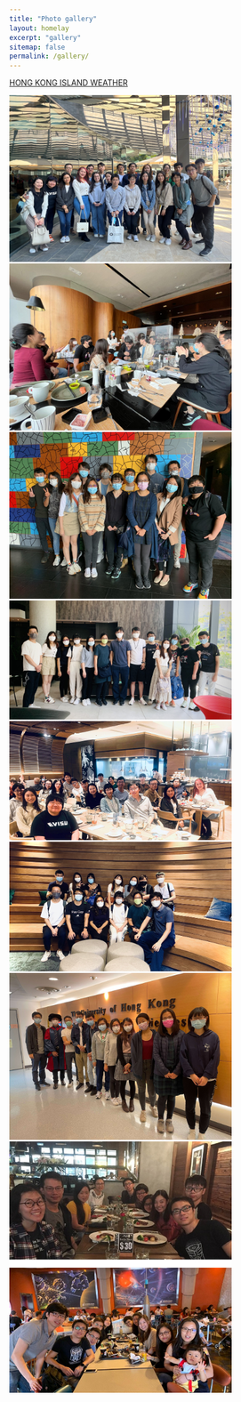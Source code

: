 ```yaml
---
title: "Photo gallery"
layout: homelay
excerpt: "gallery"
sitemap: false
permalink: /gallery/
---
```


<a class="weatherwidget-io" href="https://forecast7.com/en/22d28114d16/hong-kong-island/" data-label_1="HONG KONG ISLAND" data-label_2="WEATHER" data-theme="original" >HONG KONG ISLAND WEATHER</a>
<script>
!function(d,s,id){var js,fjs=d.getElementsByTagName(s)[0];if(!d.getElementById(id)){js=d.createElement(s);js.id=id;js.src='https://weatherwidget.io/js/widget.min.js';fjs.parentNode.insertBefore(js,fjs);}}(document,'script','weatherwidget-io-js');
</script>

<script src="https://static.elfsight.com/platform/platform.js" data-use-service-core defer></script>
<div class="elfsight-app-d6b3e2b5-411d-4c90-b42f-466d49193583" data-elfsight-app-lazy></div>


<div class="gamebox">
<div class="gamebox-row"> 
<div class="gamebox-column">
<img src="/images/news/2023_11_28_christmas_lunch.jpg" width="400">
<img src="/images/news/2021_12_15_christmas_lunch0.jpeg" width="400">
<img src="/images/news/2021_12_15_christmas_lunch2.jpeg" width="400">
<img src="/images/news/20210715_sciencepark1.jpg" width="400">
</div>
<div class="gamebox-column">
<img src="/images/news/2023_11_28_lab_retreat.jpg" width="400">
<img src="/images/news/20210715_sciencepark2.jpg" width="400">
<img src="/images/news/2021_XF_grad_group_photo_tiny.jpg" width="400">
<img src="/images/news/news_lablunch.jpg" width="400">
<img src="/images/news/news_disneyretreat.jpg" width="400">
</div>
</div>
